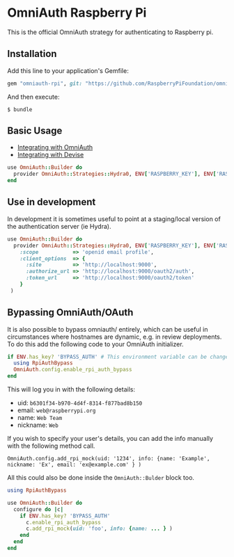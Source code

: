 # OmniAuth Raspberry Pi

This is the official OmniAuth strategy for authenticating to Raspberry pi.

## Installation

Add this line to your application's Gemfile:

```ruby
gem "omniauth-rpi", git: "https://github.com/RaspberryPiFoundation/omniauth-rpi.git", tag: "v0.2.1"
```

And then execute:

    $ bundle

## Basic Usage

- [Integrating with OmniAuth](https://github.com/omniauth/omniauth/wiki)
- [Integrating with Devise](https://github.com/plataformatec/devise/wiki/OmniAuth:-Overview)


```ruby
use OmniAuth::Builder do
  provider OmniAuth::Strategies::Hydra0, ENV['RASPBERRY_KEY'], ENV['RASPBERRY_SECRET']
end
```

## Use in development

In development it is sometimes useful to point at a staging/local version of the authentication
server (ie Hydra).

```ruby
use OmniAuth::Builder do
  provider OmniAuth::Strategies::Hydra0, ENV['RASPBERRY_KEY'], ENV['RASPBERRY_SECRET'],
    :scope           => 'openid email profile',
    :client_options  => {
      :site          => 'http://localhost:9000',
      :authorize_url => 'http://localhost:9000/oauth2/auth',
      :token_url     => 'http://localhost:9000/oauth2/token'
    }
 )
```

## Bypassing OmniAuth/OAuth

It is also possible to bypass omniauth/ entirely, which can be useful in circumstances where hostnames are dynamic, e.g. in review deployments.  To do this add the following code to your OmniAuth initializer.

```ruby
if ENV.has_key? 'BYPASS_AUTH' # This environment variable can be changed to whatever you like.
  using RpiAuthBypass
  OmniAuth.config.enable_rpi_auth_bypass
end
```

This will log you in with the following details:
  * uid: `b6301f34-b970-4d4f-8314-f877bad8b150`
  * email: `web@raspberrypi.org`
  * name: `Web Team`
  * nickname: `Web`

If you wish to specify your user's details, you can add the info manually with the following method call.
```
OmniAuth.config.add_rpi_mock(uid: '1234', info: {name: 'Example', nickname: 'Ex', email: 'ex@example.com' } )
```

All this could also be done inside the `OmniAuth::Bulder` block too.

```ruby
using RpiAuthBypass

use OmniAuth::Builder do
  configure do |c|
    if ENV.has_key? 'BYPASS_AUTH'
      c.enable_rpi_auth_bypass
      c.add_rpi_mock(uid: 'foo', info: {name: ... } )
    end
  end
end
```


